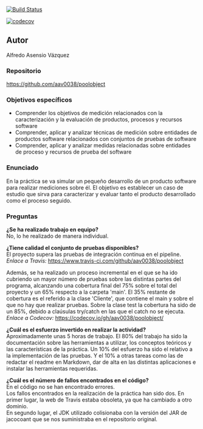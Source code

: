 [![Build Status](https://www.travis-ci.com/aav0038/poolobject.svg?branch=master)](https://www.travis-ci.com/aav0038/poolobject)



[![codecov](https://codecov.io/gh/aav0038/poolobject/branch/master/graph/badge.svg?token=0CNGOV3UUL)](https://codecov.io/gh/aav0038/poolobject)

## **Autor**  
Alfredo Asensio Vázquez

### **Repositorio**    
https://github.com/aav0038/poolobject


### **Objetivos específicos**  

- Comprender los objetivos de medición relacionados con la caracterización y la evaluación de
productos, procesos y recursos software  
- Comprender, aplicar y analizar técnicas de medición sobre entidades de productos software
relacionados con conjuntos de pruebas de software  
- Comprender, aplicar y analizar medidas relacionadas sobre entidades de proceso y recursos de
prueba del software

### **Enunciado**  

En la práctica se va simular un pequeño desarrollo de un producto software para realizar mediciones sobre él.
El objetivo es establecer un caso de estudio que sirva para caracterizar y evaluar tanto el producto
desarrollado como el proceso seguido.


### **Preguntas**  

**¿Se ha realizado trabajo en equipo?**  
No, lo he realizado de manera individual.  

**¿Tiene calidad el conjunto de pruebas disponibles?**  
El proyecto supera las pruebas de integración continua en el pipeline.  
*Enlace a Travis:* https://www.travis-ci.com/github/aav0038/poolobject  

Además, se ha realizado un proceso incremental en el que se ha ido cubriendo un mayor número de pruebas sobre las distintas partes del programa, alcanzando una cobertura final del 75% sobre el total del proyecto y un 65% respecto a la carpeta 'main'. El 35% restante de cobertura es el referido a la clase 'Cliente', que contiene el main y sobre el que no hay que realizar pruebas. Sobre la clase test la cobertura ha sido de un 85%, debido a claúsulas try/catch en las que el catch no se ejecuta.
*Enlace a Codecov:* https://codecov.io/gh/aav0038/poolobject/  

**¿Cuál es el esfuerzo invertido en realizar la actividad?**  
Aproximadamente unas 5 horas de trabajo. El 80% del trabajo ha sido la documentación sobre las herramientas a utilizar, los conceptos teóricos y las características de la práctica. Un 10% del esfuerzo ha sido el relativo a la implementación de las pruebas. Y el 10% a otras tareas como las de redactar el readme en Markdown, dar de alta en las distintas aplicaciones e instalar las herramientas requeridas.  

**¿Cuál es el número de fallos encontrados en el código?**  
En el código no se han encontrado errores.  
Los fallos encontrados en la realización de la práctica han sido dos.  En primer lugar, la web de Travis estaba obsoleta, ya que ha cambiado a otro dominio.  
En segundo lugar, el JDK utilizado colisionaba con la versión del JAR de jacocoant que se nos suministraba en el repositorio original.
